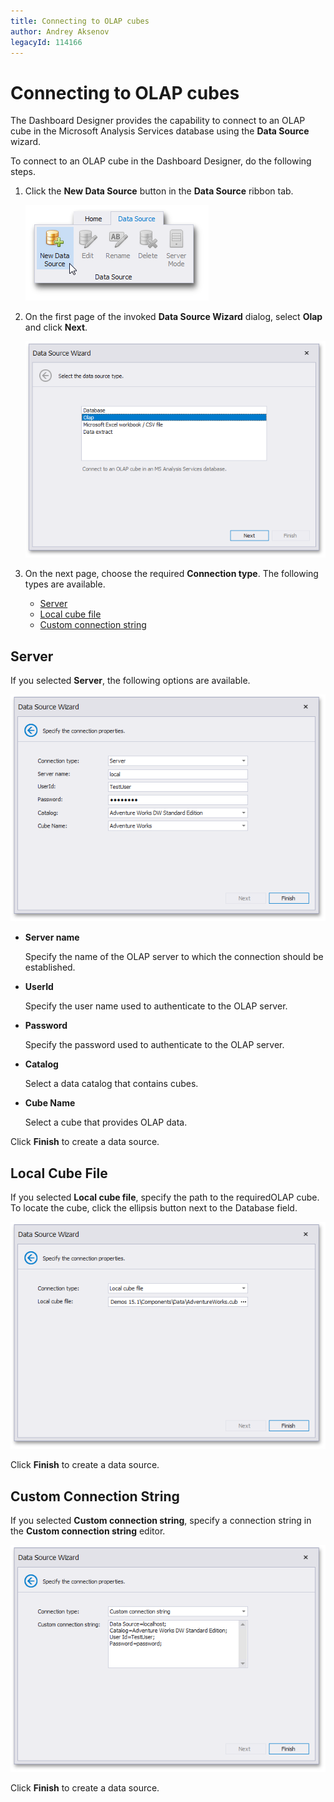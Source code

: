 ```yaml
---
title: Connecting to OLAP cubes
author: Andrey Aksenov
legacyId: 114166
---
```

# Connecting to OLAP cubes
The Dashboard Designer provides the capability to connect to an OLAP cube in the Microsoft Analysis Services database using the **Data Source** wizard.

To connect to an OLAP cube in the Dashboard Designer, do the following steps.
1. Click the **New Data Source** button in the **Data Source** ribbon tab.
	
	![DataBinding_NewDataSource](../../../images/img18472.png)
2. On the first page of the invoked **Data Source Wizard** dialog, select **Olap** and click **Next**.
	
	![DataSourceWizard_DataSourceType_Olap](../../../images/img120680.png)
3. On the next page, choose the required **Connection type**. The following types are available.
	* [Server](#server)
	* [Local cube file](#local-cube-file)
	* [Custom connection string](#custom-connection-string)

## <a name="server"/>Server
If you selected **Server**, the following options are available.

![DataSourceWizard_OlapServer](../../../images/img118049.png)
* **Server name**
	
	Specify the name of the OLAP server to which the connection should be established.
* **UserId**
	
	Specify the user name used to authenticate to the OLAP server.
* **Password**
	
	Specify the password used to authenticate to the OLAP server.
* **Catalog**
	
	Select a data catalog that contains cubes.
* **Cube Name**
	
	Select a cube that provides OLAP data.

Click **Finish** to create a data source.

## <a name="local-cube-file"/>Local Cube File
If you selected **Local cube file**, specify the path to the requiredOLAP cube. To locate the cube, click the ellipsis button next to the Database field.

![DataSourceWizard_OlapLocalFile](../../../images/img118050.png)

Click **Finish** to create a data source.

## <a name="custom-connection-string"/>Custom Connection String
If you selected **Custom connection string**, specify a connection string in the **Custom connection string** editor.

![DataSourceWizard_CustomString](../../../images/img118051.png)

Click **Finish** to create a data source.